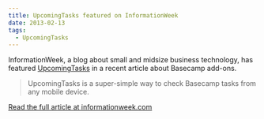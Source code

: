 ```yaml
---
title: UpcomingTasks featured on InformationWeek
date: 2013-02-13
tags:
  - UpcomingTasks
---
```


InformationWeek, a blog about small and midsize business technology, has featured [UpcomingTasks](/posts/farewell-upcomingtasks) in a recent article about Basecamp add-ons.

> UpcomingTasks is a super-simple way to check Basecamp tasks from any mobile device.

[Read the full article at informationweek.com](http://www.informationweek.com/smb/network/7-great-add-ons-for-basecamp/240145422)
